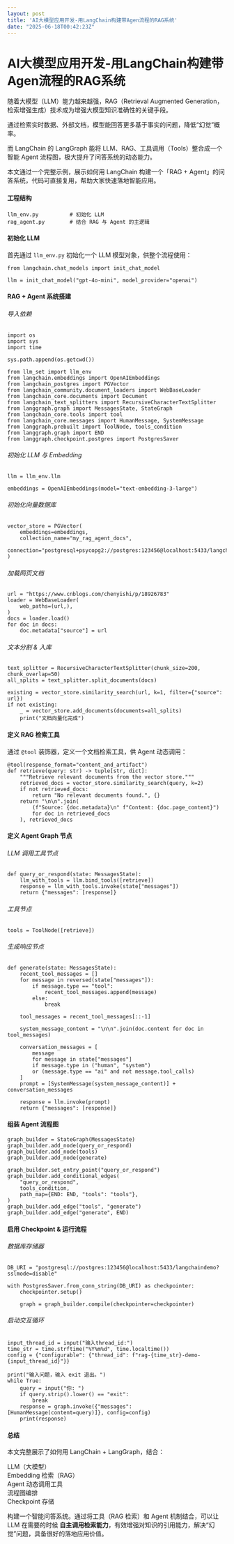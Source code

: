 ```yaml
---
layout: post
title: 'AI大模型应用开发-用LangChain构建带Agen流程的RAG系统'
date: "2025-06-18T00:42:23Z"
---
```

AI大模型应用开发-用LangChain构建带Agen流程的RAG系统
===================================

随着大模型（LLM）能力越来越强，RAG（Retrieval Augmented Generation，检索增强生成）技术成为增强大模型知识准确性的关键手段。

通过检索实时数据、外部文档，模型能回答更多基于事实的问题，降低“幻觉”概率。

而 LangChain 的 LangGraph 能将 LLM、RAG、工具调用（Tools）整合成一个智能 Agent 流程图，极大提升了问答系统的动态能力。

本文通过一个完整示例，展示如何用 LangChain 构建一个「RAG + Agent」的问答系统，代码可直接复用，帮助大家快速落地智能应用。

#### 工程结构

    llm_env.py          # 初始化 LLM
    rag_agent.py        # 结合 RAG 与 Agent 的主逻辑

#### 初始化 LLM

首先通过 `llm_env.py` 初始化一个 LLM 模型对象，供整个流程使用：

    from langchain.chat_models import init_chat_model
    
    llm = init_chat_model("gpt-4o-mini", model_provider="openai")

#### RAG + Agent 系统搭建

###### 导入依赖

    import os
    import sys
    import time
    
    sys.path.append(os.getcwd())
    
    from llm_set import llm_env
    from langchain.embeddings import OpenAIEmbeddings
    from langchain_postgres import PGVector
    from langchain_community.document_loaders import WebBaseLoader
    from langchain_core.documents import Document
    from langchain_text_splitters import RecursiveCharacterTextSplitter
    from langgraph.graph import MessagesState, StateGraph
    from langchain_core.tools import tool
    from langchain_core.messages import HumanMessage, SystemMessage
    from langgraph.prebuilt import ToolNode, tools_condition
    from langgraph.graph import END
    from langgraph.checkpoint.postgres import PostgresSaver
    

###### 初始化 LLM 与 Embedding

    llm = llm_env.llm
    
    embeddings = OpenAIEmbeddings(model="text-embedding-3-large")
    

###### 初始化向量数据库

    vector_store = PGVector(
        embeddings=embeddings,
        collection_name="my_rag_agent_docs",
        connection="postgresql+psycopg2://postgres:123456@localhost:5433/langchainvector",
    )
    

###### 加载网页文档

    url = "https://www.cnblogs.com/chenyishi/p/18926783"
    loader = WebBaseLoader(
        web_paths=(url,),
    )
    docs = loader.load()
    for doc in docs:
        doc.metadata["source"] = url
    

###### 文本分割 & 入库

    text_splitter = RecursiveCharacterTextSplitter(chunk_size=200, chunk_overlap=50)
    all_splits = text_splitter.split_documents(docs)
    
    existing = vector_store.similarity_search(url, k=1, filter={"source": url})
    if not existing:
        _ = vector_store.add_documents(documents=all_splits)
        print("文档向量化完成")

#### 定义 RAG 检索工具

通过 `@tool` 装饰器，定义一个文档检索工具，供 Agent 动态调用：

    @tool(response_format="content_and_artifact")
    def retrieve(query: str) -> tuple[str, dict]:
        """Retrieve relevant documents from the vector store."""
        retrieved_docs = vector_store.similarity_search(query, k=2)
        if not retrieved_docs:
            return "No relevant documents found.", {}
        return "\n\n".join(
            (f"Source: {doc.metadata}\n" f"Content: {doc.page_content}")
            for doc in retrieved_docs
        ), retrieved_docs

#### 定义 Agent Graph 节点

###### LLM 调用工具节点

    def query_or_respond(state: MessagesState):
        llm_with_tools = llm.bind_tools([retrieve])
        response = llm_with_tools.invoke(state["messages"])
        return {"messages": [response]}
    

###### 工具节点

    tools = ToolNode([retrieve])
    

###### 生成响应节点

    def generate(state: MessagesState):
        recent_tool_messages = []
        for message in reversed(state["messages"]):
            if message.type == "tool":
                recent_tool_messages.append(message)
            else:
                break
    
        tool_messages = recent_tool_messages[::-1]
    
        system_message_content = "\n\n".join(doc.content for doc in tool_messages)
    
        conversation_messages = [
            message
            for message in state["messages"]
            if message.type in ("human", "system")
            or (message.type == "ai" and not message.tool_calls)
        ]
        prompt = [SystemMessage(system_message_content)] + conversation_messages
    
        response = llm.invoke(prompt)
        return {"messages": [response]}

#### 组装 Agent 流程图

    graph_builder = StateGraph(MessagesState)
    graph_builder.add_node(query_or_respond)
    graph_builder.add_node(tools)
    graph_builder.add_node(generate)
    
    graph_builder.set_entry_point("query_or_respond")
    graph_builder.add_conditional_edges(
        "query_or_respond",
        tools_condition,
        path_map={END: END, "tools": "tools"},
    )
    graph_builder.add_edge("tools", "generate")
    graph_builder.add_edge("generate", END)

#### 启用 Checkpoint & 运行流程

###### 数据库存储器

    DB_URI = "postgresql://postgres:123456@localhost:5433/langchaindemo?sslmode=disable"
    
    with PostgresSaver.from_conn_string(DB_URI) as checkpointer:
        checkpointer.setup()
    
        graph = graph_builder.compile(checkpointer=checkpointer)
    

###### 启动交互循环

    input_thread_id = input("输入thread_id:")
    time_str = time.strftime("%Y%m%d", time.localtime())
    config = {"configurable": {"thread_id": f"rag-{time_str}-demo-{input_thread_id}"}}
    
    print("输入问题，输入 exit 退出。")
    while True:
        query = input("你: ")
        if query.strip().lower() == "exit":
            break
        response = graph.invoke({"messages": [HumanMessage(content=query)]}, config=config)
        print(response)

#### 总结

本文完整展示了如何用 LangChain + LangGraph，结合：

LLM（大模型）  
Embedding 检索（RAG）  
Agent 动态调用工具  
流程图编排  
Checkpoint 存储

构建一个智能问答系统。通过将工具（RAG 检索）和 Agent 机制结合，可以让 LLM 在需要的时候 **自主调用检索能力**，有效增强对知识的引用能力，解决“幻觉”问题，具备很好的落地应用价值。